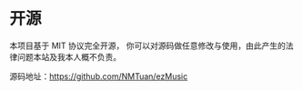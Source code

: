 # 开源

本项目基于 MIT 协议完全开源， 你可以对源码做任意修改与使用，由此产生的法律问题本站及我本人概不负责。

源码地址：https://github.com/NMTuan/ezMusic
